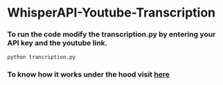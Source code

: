 # WhisperAPI-Youtube-Transcription
### To run the code modify the transcription.py by entering your API key and the youtube link.

```
python trancription.py
```
### To know how it works under the hood visit [here](https://medium.com/@devesh.paragiri/openai-whisper-api-for-transcribing-any-youtube-video-8146adffb719)
